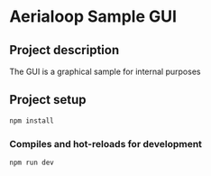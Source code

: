 # Aerialoop Sample GUI

## Project description

The GUI is a graphical sample for internal purposes

## Project setup

```bash
npm install
```

### Compiles and hot-reloads for development

```bash
npm run dev
```